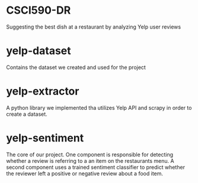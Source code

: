 # CSCI590-DR
Suggesting the best dish at a restaurant by analyzing Yelp user reviews

# yelp-dataset

Contains the dataset we created and used for the project

# yelp-extractor

A python library we implemented tha utilizes Yelp API and scrapy in order to create a dataset.

# yelp-sentiment

The core of our project. One component is responsible for detecting whether a review is referring to a an item on the restaurants menu. A second component uses a trained sentiment classifier to predict whether the reviewer left a positive or negative review about a food item.
